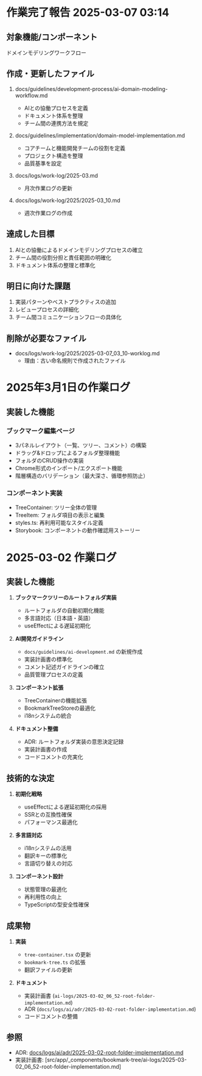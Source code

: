 # 作業完了報告 2025-03-07 03:14

## 対象機能/コンポーネント

ドメインモデリングワークフロー

## 作成・更新したファイル

1. docs/guidelines/development-process/ai-domain-modeling-workflow.md

   - AIとの協働プロセスを定義
   - ドキュメント体系を整理
   - チーム間の連携方法を規定

2. docs/guidelines/implementation/domain-model-implementation.md

   - コアチームと機能開発チームの役割を定義
   - プロジェクト構造を整理
   - 品質基準を設定

3. docs/logs/work-log/2025-03.md

   - 月次作業ログの更新

4. docs/logs/work-log/2025/2025-03_10.md
   - 週次作業ログの作成

## 達成した目標

1. AIとの協働によるドメインモデリングプロセスの確立
2. チーム間の役割分担と責任範囲の明確化
3. ドキュメント体系の整理と標準化

## 明日に向けた課題

1. 実装パターンやベストプラクティスの追加
2. レビュープロセスの詳細化
3. チーム間コミュニケーションフローの具体化

## 削除が必要なファイル

- docs/logs/work-log/2025/2025-03-07_03_10-worklog.md
  - 理由：古い命名規則で作成されたファイル

# 2025年3月1日の作業ログ

## 実装した機能

### ブックマーク編集ページ

- 3パネルレイアウト（一覧、ツリー、コメント）の構築
- ドラッグ&ドロップによるフォルダ整理機能
- フォルダのCRUD操作の実装
- Chrome形式のインポート/エクスポート機能
- 階層構造のバリデーション（最大深さ、循環参照防止）

### コンポーネント実装

- TreeContainer: ツリー全体の管理
- TreeItem: フォルダ項目の表示と編集
- styles.ts: 再利用可能なスタイル定義
- Storybook: コンポーネントの動作確認用ストーリー

# 2025-03-02 作業ログ

## 実装した機能

1. **ブックマークツリーのルートフォルダ実装**

   - ルートフォルダの自動初期化機能
   - 多言語対応（日本語・英語）
   - useEffectによる遅延初期化

2. **AI開発ガイドライン**

   - `docs/guidelines/ai-development.md` の新規作成
   - 実装計画書の標準化
   - コメント記述ガイドラインの確立
   - 品質管理プロセスの定義

3. **コンポーネント拡張**

   - TreeContainerの機能拡張
   - BookmarkTreeStoreの最適化
   - i18nシステムの統合

4. **ドキュメント整備**
   - ADR: ルートフォルダ実装の意思決定記録
   - 実装計画書の作成
   - コードコメントの充実化

## 技術的な決定

1. **初期化戦略**

   - useEffectによる遅延初期化の採用
   - SSRとの互換性確保
   - パフォーマンス最適化

2. **多言語対応**

   - i18nシステムの活用
   - 翻訳キーの標準化
   - 言語切り替えの対応

3. **コンポーネント設計**
   - 状態管理の最適化
   - 再利用性の向上
   - TypeScriptの型安全性確保

## 成果物

1. **実装**

   - `tree-container.tsx` の更新
   - `bookmark-tree.ts` の拡張
   - 翻訳ファイルの更新

2. **ドキュメント**

   - 実装計画書 (`ai-logs/2025-03-02_06_52-root-folder-implementation.md`)
   - ADR (`docs/logs/ai/adr/2025-03-02-root-folder-implementation.md`)
   - コードコメントの整備

## 参照

- ADR: [docs/logs/ai/adr/2025-03-02-root-folder-implementation.md](../adr/2025-03-02-root-folder-implementation.md)
- 実装計画書: [src/app/_components/bookmark-tree/ai-logs/2025-03-02_06_52-root-folder-implementation.md]
